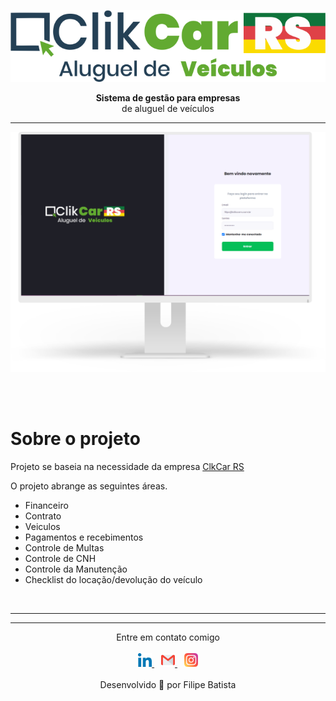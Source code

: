 <p align="center">
<a href="https://clikcarrs.com.br"><img src="./.github/logo.png"></a>
</p>
<p align="center">
<strong>Sistema de gestão para empresas </strong><br>
de aluguel de veículos
</p>
<hr>
<p align="center">
<a href="https://clikcarrs.com.br"><img src="./.github/screen.png"></a>
</p>
<br>
<br>
<h1>Sobre o projeto</h1>
<p>
Projeto se baseia na necessidade da empresa <a href="https://clikcarrs.com.br">ClkCar RS</a> 
</p>
<p>
O projeto abrange as seguintes áreas.
</p>
<ul>
    <li>Financeiro</li>
    <li>Contrato</li>
    <li>Veiculos</li>
    <li>Pagamentos e recebimentos</li>
    <li>Controle de Multas</li>
    <li>Controle de CNH</li>
    <li>Controle da Manutenção</li>
    <li>Checklist do locação/devolução do veículo</li>
</ul> 
 
<br>


---

---

<p align="center">  
    Entre em contato comigo
    <br />
    <br />
    <a href="https://www.linkedin.com/in/filipelbatista/">
        <img alt="LinkedIn" width="22px" src="./.github/052-linkedin.svg" />
    </a>
    &ensp;
    <a href="mailto:filipe.x2016@gmail.com">
        <img alt="Email" width="22px" src="./.github/gmail.svg" />
    </a>
    &ensp;
    <a href="https://instagram.com/filipegaucho22">
        <img alt="Instagram" width="22px" src="./.github/044-instagram.svg" />
    </a>
    <br />
    <br />
    Desenvolvido 💜 por Filipe Batista  
</p>
	
